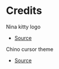 # Credits

Nina kitty logo
- [Source](https://twitter.com/RegularMOW/status/1887878995141874092)

Chino cursor theme
- [Source](http://urisyari.blog.fc2.com/blog-entry-35.html)
